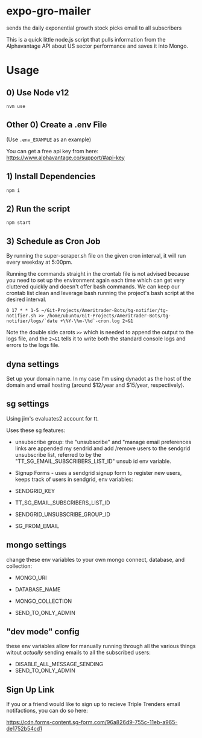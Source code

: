 # expo-gro-mailer
sends the daily exponential growth stock picks email to all subscribers


This is a quick little node.js script that pulls information from the Alphavantage API about US sector performance and saves it into Mongo.



# Usage

## 0) Use Node v12
```
nvm use
```

## Other 0) Create a .env File

(Use `.env_EXAMPLE` as an example)

You can get a free api key from here: https://www.alphavantage.co/support/#api-key


## 1) Install Dependencies
```
npm i
```


## 2) Run the script
```
npm start
```

## 3) Schedule as Cron Job

By running the super-scraper.sh file on the given cron interval, it will run every weekday at 5:00pm. 

Running the commands straight in the crontab file is not advised because you need to set up the environment again each time which can get very cluttered quickly and doesn't offer bash commands. We can keep our crontab list clean and leverage bash running the project's bash script at the desired interval. 

```
0 17 * * 1-5 ~/Git-Projects/Ameritrader-Bots/tg-notifier/tg-notifier.sh >> /home/ubuntu/Git-Projects/Ameritrader-Bots/tg-notifier/logs/`date +\%Y-\%m-\%d`-cron.log 2>&1
```

Note the double side carots `>>` which is needed to append the output to the logs file, and the `2>&1` tells it to write both the standard console logs and errors to the logs file.


## dyna settings
Set up your domain name. In my case I'm using dynadot as the host of the domain and email hosting (around $12/year and $15/year, respectively).

## sg settings
Using jim's evaluates2 account for tt.

Uses these sg features:

- unsubscribe group: the "unsubscribe" and "manage email preferences links are appended my sendrid and add /remove users to the sendgrid unsubscribe list, referred to by the "TT_SG_EMAIL_SUBSCRIBERS_LIST_ID" unsub id env variable.

- Signup Forms - uses a sendgrid signup form to register new users, keeps track of users in sendgrid, env variables:

- SENDGRID_KEY
- TT_SG_EMAIL_SUBSCRIBERS_LIST_ID
- SENDGRID_UNSUBSCRIBE_GROUP_ID
- SG_FROM_EMAIL

## mongo settings

change these env variables to your own mongo connect, database, and collection:

- MONGO_URI
- DATABASE_NAME
- MONGO_COLLECTION

- SEND_TO_ONLY_ADMIN

## "dev mode" config

these env variables allow for manually running through all the various things witout _actually_ sending emails to all the subscribed users:

- DISABLE_ALL_MESSAGE_SENDING
- SEND_TO_ONLY_ADMIN

## Sign Up Link

If you or a friend would like to sign up to recieve Triple Trenders email notifactions, you can do so here:

https://cdn.forms-content.sg-form.com/96a826d9-755c-11eb-a965-de1752b54cd1